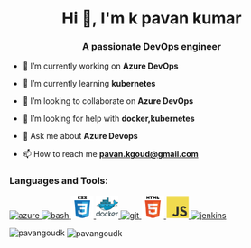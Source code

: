 <h1 align="center">Hi 👋, I'm k pavan kumar</h1>
<h3 align="center">A passionate DevOps engineer </h3>

- 🔭 I’m currently working on **Azure DevOps**

- 🌱 I’m currently learning **kubernetes**

- 👯 I’m looking to collaborate on **Azure DevOps**

- 🤝 I’m looking for help with **docker,kubernetes**

- 💬 Ask me about **Azure Devops**

- 📫 How to reach me **pavan.kgoud@gmail.com**


<h3 align="left">Languages and Tools:</h3><p></p>
<p align="left"> <a href="https://azure.microsoft.com/en-in/" target="_blank"> <img src="https://www.vectorlogo.zone/logos/microsoft_azure/microsoft_azure-icon.svg" alt="azure" width="40" height="40"/> </a> <a href="https://www.gnu.org/software/bash/" target="_blank"> <img src="https://www.vectorlogo.zone/logos/gnu_bash/gnu_bash-icon.svg" alt="bash" width="40" height="40"/> </a> <a href="https://www.w3schools.com/css/" target="_blank"> <img src="https://raw.githubusercontent.com/devicons/devicon/master/icons/css3/css3-original-wordmark.svg" alt="css3" width="40" height="40"/> </a> <a href="https://www.docker.com/" target="_blank"> <img src="https://raw.githubusercontent.com/devicons/devicon/master/icons/docker/docker-original-wordmark.svg" alt="docker" width="40" height="40"/> </a> <a href="https://git-scm.com/" target="_blank"> <img src="https://www.vectorlogo.zone/logos/git-scm/git-scm-icon.svg" alt="git" width="40" height="40"/> </a> <a href="https://www.w3.org/html/" target="_blank"> <img src="https://raw.githubusercontent.com/devicons/devicon/master/icons/html5/html5-original-wordmark.svg" alt="html5" width="40" height="40"/> </a> <a href="https://developer.mozilla.org/en-US/docs/Web/JavaScript" target="_blank"> <img src="https://raw.githubusercontent.com/devicons/devicon/master/icons/javascript/javascript-original.svg" alt="javascript" width="40" height="40"/> </a> <a href="https://www.jenkins.io" target="_blank"> <img src="https://www.vectorlogo.zone/logos/jenkins/jenkins-icon.svg" alt="jenkins" width="40" height="40"/> </a> </p>

<p><img align="left" src="https://github-readme-stats.vercel.app/api/top-langs?username=pavangoudk&show_icons=true&locale=en&layout=compact" alt="pavangoudk" /></p>

<p>&nbsp;<img align="center" src="https://github-readme-stats.vercel.app/api?username=pavangoudk&show_icons=true&locale=en" alt="pavangoudk" /></p>
